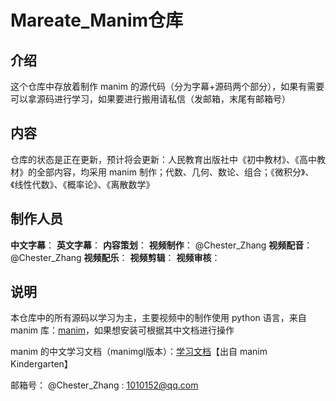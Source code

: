 # Mareate_Manim仓库

## 介绍
这个仓库中存放着制作 manim 的源代码（分为字幕+源码两个部分），如果有需要可以拿源码进行学习，如果要进行搬用请私信（发邮箱，末尾有邮箱号）


## 内容

仓库的状态是正在更新，预计将会更新：人民教育出版社中《初中教材》、《高中教材》的全部内容，均采用 manim 制作；代数、几何、数论、组合；《微积分》、《线性代数》、《概率论》、《离散数学》


## 制作人员

**中文字幕**：
**英文字幕**：
**内容策划**：
**视频制作**： @Chester_Zhang 
**视频配音**： @Chester_Zhang 
**视频配乐**：
**视频剪辑**：
**视频审核**：


## 说明

本仓库中的所有源码以学习为主，主要视频中的制作使用 python 语言，来自 manim 库：[manim](https://github.com/3b1b/manim)，如果想安装可根据其中文档进行操作

manim 的中文学习文档（manimgl版本）：[学习文档](https://docs.manim.org.cn)【出自 manim Kindergarten】



邮箱号：  @Chester_Zhang : 1010152@qq.com 

